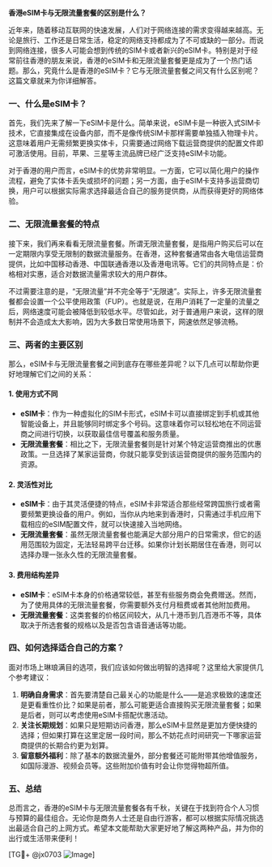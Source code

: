 **香港eSIM卡与无限流量套餐的区别是什么？**

近年来，随着移动互联网的快速发展，人们对于网络连接的需求变得越来越高。无论是旅行、工作还是日常生活，稳定的网络支持都成为了不可或缺的一部分。而说到网络连接，很多人可能会想到传统的SIM卡或者新兴的eSIM卡。特别是对于经常前往香港的朋友来说，香港的eSIM卡和无限流量套餐更是成为了一个热门话题。那么，究竟什么是香港的eSIM卡？它与无限流量套餐之间又有什么区别呢？这篇文章就来为你详细解答。

### 一、什么是eSIM卡？

首先，我们先来了解一下eSIM卡是什么。简单来说，eSIM卡是一种嵌入式SIM卡技术，它直接集成在设备内部，而不是像传统SIM卡那样需要单独插入物理卡片。这意味着用户无需频繁更换实体卡，只需要通过网络下载运营商提供的配置文件即可激活使用。目前，苹果、三星等主流品牌已经广泛支持eSIM卡功能。

对于香港的用户而言，eSIM卡的优势非常明显。一方面，它可以简化用户的操作流程，避免了实体卡丢失或损坏的问题；另一方面，由于eSIM卡支持多运营商切换，用户可以根据实际需求选择最适合自己的服务提供商，从而获得更好的网络体验。

### 二、无限流量套餐的特点

接下来，我们再来看看无限流量套餐。所谓无限流量套餐，是指用户购买后可以在一定期限内享受无限制的数据流量服务。在香港，这种套餐通常由各大电信运营商提供，比如中国移动香港、中国联通香港以及香港电讯等。它们的共同特点是：价格相对实惠，适合对数据流量需求较大的用户群体。

不过需要注意的是，“无限流量”并不完全等于“无限速”。实际上，许多无限流量套餐都会设置一个公平使用政策（FUP）。也就是说，在用户消耗了一定量的流量之后，网络速度可能会被降低到较低水平。尽管如此，对于普通用户来说，这样的限制并不会造成太大影响，因为大多数日常使用场景下，网速依然足够流畅。

### 三、两者的主要区别

那么，eSIM卡与无限流量套餐之间到底存在哪些差异呢？以下几点可以帮助你更好地理解它们之间的关系：

#### 1. **使用方式不同**
   - **eSIM卡**：作为一种虚拟化的SIM卡形式，eSIM卡可以直接绑定到手机或其他智能设备上，并且能够同时绑定多个号码。这意味着你可以轻松地在不同运营商之间进行切换，以获取最佳信号覆盖和服务质量。
   - **无限流量套餐**：相比之下，无限流量套餐则是针对某个特定运营商推出的优惠政策。一旦选择了某家运营商，你就只能享受到该运营商提供的服务范围内的资源。

#### 2. **灵活性对比**
   - **eSIM卡**：由于其灵活便捷的特点，eSIM卡非常适合那些经常跨国旅行或者需要频繁更换设备的用户。例如，当你从内地来到香港时，只需通过手机应用下载相应的eSIM配置文件，就可以快速接入当地网络。
   - **无限流量套餐**：虽然无限流量套餐也能满足大部分用户的日常需求，但它的适用范围较为固定，无法轻易跨平台迁移。如果你计划长期居住在香港，则可以选择办理一张永久性的无限流量套餐。

#### 3. **费用结构差异**
   - **eSIM卡**：eSIM卡本身的价格通常较低，甚至有些服务商会免费赠送。然而，为了使用具体的无限流量套餐，你需要额外支付月租费或者其他附加费用。
   - **无限流量套餐**：这类套餐的价格区间较大，从几十港币到几百港币不等，具体取决于所选套餐的规格以及是否包含语音通话等功能。

### 四、如何选择适合自己的方案？

面对市场上琳琅满目的选项，我们应该如何做出明智的选择呢？这里给大家提供几个参考建议：

1. **明确自身需求**：首先要清楚自己最关心的功能是什么——是追求极致的速度还是更看重性价比？如果是前者，那么可能更适合直接购买无限流量套餐；如果是后者，则可以考虑使用eSIM卡搭配优惠活动。
2. **关注长期规划**：如果只是短期访问香港，那么eSIM卡显然是更加方便快捷的选择；但如果打算在这里定居一段时间，那么不妨花点时间研究一下哪家运营商提供的长期合约更为划算。
3. **留意额外福利**：除了基本的数据流量外，部分套餐还可能附带其他增值服务，如国际漫游、视频会员等。这些附加价值有时会让你觉得物超所值。

### 五、总结

总而言之，香港的eSIM卡与无限流量套餐各有千秋，关键在于找到符合个人习惯与预算的最佳组合。无论你是商务人士还是自由行游客，都可以根据实际情况挑选出最适合自己的上网方式。希望本文能帮助大家更好地了解这两种产品，并为你的出行或生活带来便利！

[TG💪+ @jx0703 ![Image](https://github.com/user-attachments/assets/dbca1d08-cadb-493c-b0ec-ad6f7a83f270)]